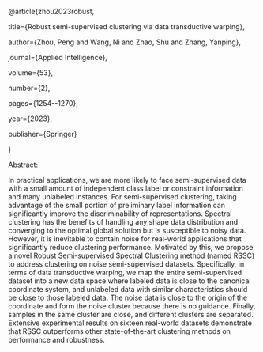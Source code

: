 
@article{zhou2023robust,

  title={Robust semi-supervised clustering via data transductive warping},
  
  author={Zhou, Peng and Wang, Ni and Zhao, Shu and Zhang, Yanping},
  
  journal={Applied Intelligence},
  
  volume={53},
  
  number={2},
  
  pages={1254--1270},
  
  year={2023},
  
  publisher={Springer}
  
}

Abstract:

In practical applications, we are more likely to face semi-supervised data with a small amount of independent class label or constraint information and many unlabeled instances. For semi-supervised clustering, taking advantage of the small portion of preliminary label information can significantly improve the discriminability of representations. Spectral clustering has the benefits of handling any shape data distribution and converging to the optimal global solution but is susceptible to noisy data. However, it is inevitable to contain noise for real-world applications that significantly reduce clustering performance. Motivated by this, we propose a novel Robust Semi-supervised Spectral Clustering method (named RSSC) to address clustering on noise semi-supervised datasets. Specifically, in terms of data transductive warping, we map the entire semi-supervised dataset into a new data space where labeled data is close to the canonical coordinate system, and unlabeled data with similar characteristics should be close to those labeled data. The noise data is close to the origin of the coordinate and form the noise cluster because there is no guidance. Finally, samples in the same cluster are close, and different clusters are separated. Extensive experimental results on sixteen real-world datasets demonstrate that RSSC outperforms other state-of-the-art clustering methods on performance and robustness.
